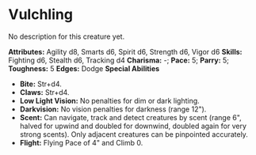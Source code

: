 # Vulchling

No description for this creature yet.

**Attributes:** Agility d8, Smarts d6, Spirit d6, Strength d6, Vigor d6
**Skills:** Fighting d6, Stealth d6, Tracking d4
**Charisma:** -; **Pace:** 5; **Parry:** 5; **Toughness:** 5
**Edges:** Dodge
**Special Abilities**

- **Bite:** Str+d4.
- **Claws:** Str+d4.
- **Low Light Vision:** No penalties for dim or dark lighting.
- **Darkvision:** No vision penalties for darkness (range 12").
- **Scent:** Can navigate, track and detect creatures by scent (range
6", halved for upwind and doubled for downwind, doubled again for very
strong scents). Only adjacent creatures can be pinpointed accurately.
- **Flight:** Flying Pace of 4" and Climb 0.
